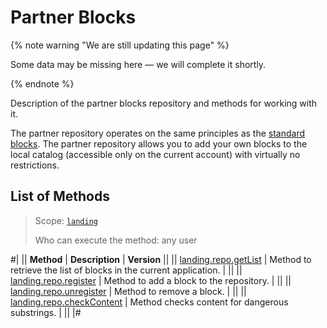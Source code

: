 # Partner Blocks

{% note warning "We are still updating this page" %}

Some data may be missing here — we will complete it shortly.

{% endnote %}

Description of the partner blocks repository and methods for working with it.

The partner repository operates on the same principles as the [standard blocks](../block/index.md). The partner repository allows you to add your own blocks to the local catalog (accessible only on the current account) with virtually no restrictions.

## List of Methods

> Scope: [`landing`](../../scopes/permissions.md)
>
> Who can execute the method: any user

#|
|| **Method** | **Description** | **Version** ||
|| [landing.repo.getList](./landing-repo-get-list.md) | Method to retrieve the list of blocks in the current application. | ||
|| [landing.repo.register](./landing-repo-register.md) | Method to add a block to the repository. | ||
|| [landing.repo.unregister](./landing-repo-unregister.md) | Method to remove a block. | ||
|| [landing.repo.checkContent](./landing-repo-check-content.md) | Method checks content for dangerous substrings. | ||
|#